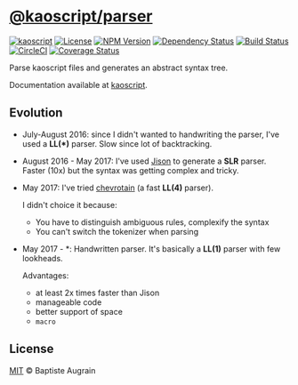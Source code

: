 [@kaoscript/parser](https://github.com/kaoscript/parser)
========================================================

[![kaoscript](https://img.shields.io/badge/language-kaoscript-orange.svg)](https://github.com/kaoscript/kaoscript)
[![License](https://img.shields.io/badge/license-MIT-blue.svg)](./LICENSE)
[![NPM Version](https://img.shields.io/npm/v/@kaoscript/parser.svg?colorB=green)](https://www.npmjs.com/package/@kaoscript/parser)
[![Dependency Status](https://badges.depfu.com/badges/3c221673253adbcd9f9672933837315e/overview.svg)](https://depfu.com/github/kaoscript/parser)
[![Build Status](https://travis-ci.org/kaoscript/parser.svg?branch=master)](https://travis-ci.org/kaoscript/parser)
[![CircleCI](https://circleci.com/gh/kaoscript/parser/tree/master.svg?style=shield)](https://circleci.com/gh/kaoscript/parser/tree/master)
[![Coverage Status](https://img.shields.io/coveralls/kaoscript/parser/master.svg)](https://coveralls.io/github/kaoscript/parser)

Parse kaoscript files and generates an abstract syntax tree.

Documentation available at [kaoscript](https://github.com/kaoscript/kaoscript).

Evolution
---------

- July-August 2016: since I didn't wanted to handwriting the parser, I've used a **LL(*)** parser. Slow since lot of backtracking.

- August 2016 - May 2017: I've used [Jison](https://zaa.ch/jison/) to generate a **SLR** parser. Faster (10x) but the syntax was getting complex and tricky.

- May 2017: I've tried [chevrotain](https://github.com/SAP/chevrotain) (a fast **LL(4)** parser).

	I didn't choice it because:
	- You have to distinguish ambiguous rules, complexify the syntax
	- You can't switch the tokenizer when parsing

- May 2017 - \*: Handwritten parser. It's basically a **LL(1)** parser with few lookheads.

	Advantages:
	- at least 2x times faster than Jison
	- manageable code
	- better support of space
	- `macro`

License
-------

[MIT](http://www.opensource.org/licenses/mit-license.php) &copy; Baptiste Augrain